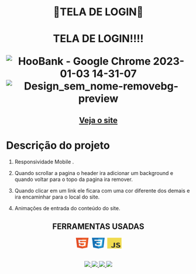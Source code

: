 # <div align="center">📌TELA DE LOGIN📌 </div>
<h1 align="center">TELA DE LOGIN!!!!

![HooBank - Google Chrome 2023-01-03 14-31-07](https://user-images.githubusercontent.com/97768716/210411200-7b89f890-2555-45e3-828e-f4e381ae4773.gif)
![Design_sem_nome-removebg-preview](https://user-images.githubusercontent.com/97768716/210411234-53c1b9d9-bbc7-44c6-9a48-ff9e94705e95.png)


  
 <h2 align="center">
  <a href="https://gabrielsf2022.github.io/HooBank/" target="_blank"> Veja o site </a>
</h2>

  

 # Descrição do projeto


1. Responsividade Mobile .

2. Quando scrollar a pagina o header ira adicionar um background e quando voltar para o topo da pagina ira remover.

3. Quando clicar em um link ele ficara com uma cor diferente dos demais e ira encaminhar para o local do site.

4. Animações de entrada do conteúdo do site.   
  





<h2 align="center"> FERRAMENTAS USADAS </h2>
 

<div align="center" style="display: inline_block">
  <img align="center" alt="Rafa-HTML" height="30" width="40" src="https://raw.githubusercontent.com/devicons/devicon/master/icons/html5/html5-original.svg">
  <img align="center" alt="Rafa-CSS" height="30" width="40" src="https://raw.githubusercontent.com/devicons/devicon/master/icons/css3/css3-original.svg">
  <img align="center" alt="Rafa-JS" height="30" width="40" src="https://raw.githubusercontent.com/devicons/devicon/master/icons/javascript/javascript-original.svg">

 
</div>
<br>

<div align="center" style="display:inline_block"> <br> 
  
  <a href="https://www.instagram.com/gabriel_furtado2002/" target="_blank">
    <img src="https://img.shields.io/badge/-Instagram-%23E4405F?style=for-the-badge&logo=instagram&logoColor=white" 
  </a>
 	
 <a href="https://discord.gg/wagxzStdcR" target="_blank">
   <img src="https://img.shields.io/badge/Discord-7289DA?style=for-the-badge&logo=discord&logoColor=white" 
  </a>
  
  <a href = "mailto:gs294860@gmail.com" target="_blank">
    <img src="https://img.shields.io/badge/-Gmail-%23333?style=for-the-badge&logo=gmail&logoColor=white" 
  </a>
  
  <a href="https://www.linkedin.com/in/gabriel-furtado-847aa7225/" target="_blank">
    <img src="https://img.shields.io/badge/-LinkedIn-%230077B5?style=for-the-badge&logo=linkedin&logoColor=white">
  </a> 
  
  </div>



